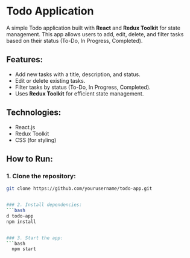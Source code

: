 # Todo Application

A simple Todo application built with **React** and **Redux Toolkit** for state management. This app allows users to add, edit, delete, and filter tasks based on their status (To-Do, In Progress, Completed).

## Features:
- Add new tasks with a title, description, and status.
- Edit or delete existing tasks.
- Filter tasks by status (To-Do, In Progress, Completed).
- Uses **Redux Toolkit** for efficient state management.

## Technologies:
- React.js
- Redux Toolkit
- CSS (for styling)

## How to Run:

### 1. Clone the repository:
```bash
git clone https://github.com/yourusername/todo-app.git


### 2. Install dependencies:
```bash
d todo-app
npm install


### 3. Start the app:
```bash
  npm start
